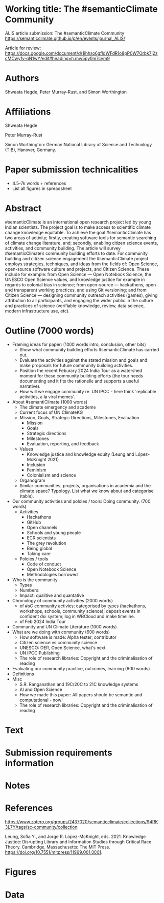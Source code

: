 # Working title: The #semanticClimate Community

ALIS article submission: The #semanticClimate Community https://semanticclimate.github.io/p/en/events/journal_ALIS/ 

Article for review: https://docs.google.com/document/d/1ihhso6gfldWFdR1o8pP0W7Orbk7j2zcMCwyfv-qN1wY/edit#heading=h.mw5py0m7cym9

# Authors

Shweata Hegde, Peter Murray-Rust, and Simon Worthington

# Affiliations

Shweata Hegde

Peter Murray-Rust

Simon Worthington: German National Library of Science and Technology (TIB), Hanover, Germany. 

# Paper submission technicalities

 - 4.5-7k words + references
 - List all figures in spreadsheet

# Abstract

#semanticClimate is an international open research project led by young Indian scientists. The project goal is to make access to scientific climate change knowledge equitable. To achieve the goal #semanticClimate has two areas of activity; firstly, creating software tools for semantic searching of climate change literature, and; secondly, enabling citizen science events, activities, and community building. The article will survey #semanticClimate’s community building efforts to date. For community building and citizen science engagement the #semanticClimate project employs strategies, techniques, and ideas from the fields of: Open Science, open-source software culture and projects, and Citizen Science. These include for example: from Open Science — Open Notebook Science, the UNESCO Open Science values, and knowledge justice for example in regards to colonial bias in science; from open-source — hackathons, open and transparent working practices, and using Git versioning; and from Citizen Science — designing community outreach activities (games), giving attribution to all participants, and engaging the wider public in the culture and practices of science (verifiable knowledge, review, data science, modern infrastructure use, etc).

# Outline (7000 words)

- Framing ideas for paper: (1000 words intro, conclusion, other bits)
  - Show what community building efforts #semanticClimate has carried out.
  - Evaluate the activities against the stated mission and goals and make proposals for future community building activities.
  - Position the recent Feburary 2024 India Tour as a watershed moment for these community building efforts (the tour needs documenting and it fits the rationelle and supports a useful narrative).
  - How will we engage community re: UN IPCC - here think 'replicable activities, a la viral memes'.
- About #semantiClimate (1000 words)
  - The climate emergency and academe
  - Current focus of UN ClimateKG
  - Mission, Goals, Strategic Directions, Milestones, Evaluation
    - Mission
    - Goals
    - Strategic directions
    - Milestones
    - Evaluation, reporting, and feedback
  - Values
    - Knowledge justice and knowledge equity (Leung and López-McKnight 2021)
    - Inclusion
    - Feminism
    - Colonialism and science
  - Organogram
  - Similar communities, projects, organisations in academia and the climate space? Typology. List what we know about and categorise (table).
- Our community activities and polcies / tools: Doing community. (700 words)
  - Activities
    -  Hackathons
    -  GitHub
    -  Open channels
    -  Schools and young people
    -  ECR scientists
    -  The grey revolution
    -  Being global
    -  Taking care
  -  Polcies / tools
     -  Code of conduct
     -  Open Notebook Science
     -  Methodologies borrowed
- Who is the community
  - Types
  - Numbers:
  - Impact: qualitive and quantative
- Chronology of community activities (2000 words)
  - of #sC community activies; categorised by types (hackathons, workshops, schools, community science); deposit events in confident doi system; log in WBCloud and make timeline.
  - of Feb 2024 India Tour
- Community and UN Climate Literature  (1000 words)
- What are we doing with community (600 words)
  - How software is made: Alpha tester; contributor
  - Citizen science vs community science
  - UNESCO: OER, Open Science, what's next
  - UN IPCC Publishing 
  - The role of research libraries: Copyright and the criminalisation of reading
- Evaluating our community practice, outcomes, learning (600 words)
- Definitions
- Misc
  - S.R. Ranganathan and 19C/20C to 21C knowledge systems
  - AI and Open Science
  - How we made this paper: All papers should be semantic and computational - now!
  - The role of research libraries: Copyright and the criminalisation of reading

# Text

# Submission requirements information

# Notes

# References

https://www.zotero.org/groups/2437020/semanticclimate/collections/94RK3L7Y/tags/sc-community/collection

Leung, Sofia Y., and Jorge R. López-McKnight, eds. 2021. Knowledge Justice: Disrupting Library and Information Studies through Critical Race Theory. Cambridge, Massachusetts: The MIT Press. https://doi.org/10.7551/mitpress/11969.001.0001.

# Figures

# Data




